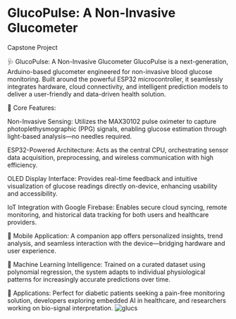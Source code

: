 # GlucoPulse: A Non-Invasive Glucometer 
Capstone Project

🩺 GlucoPulse: A Non-Invasive Glucometer
GlucoPulse is a next-generation, Arduino-based glucometer engineered for non-invasive blood glucose monitoring. Built around the powerful ESP32 microcontroller, it seamlessly integrates hardware, cloud connectivity, and intelligent prediction models to deliver a user-friendly and data-driven health solution.

🔧 Core Features:

  Non-Invasive Sensing: Utilizes the MAX30102 pulse oximeter to capture photoplethysmographic (PPG) signals, enabling glucose estimation through light-based analysis—no needles required.
  
  ESP32-Powered Architecture: Acts as the central CPU, orchestrating sensor data acquisition, preprocessing, and wireless communication with high efficiency.
  
  OLED Display Interface: Provides real-time feedback and intuitive visualization of glucose readings directly on-device, enhancing usability and accessibility.
  
  IoT Integration with Google Firebase: Enables secure cloud syncing, remote monitoring, and historical data tracking for both users and healthcare providers.
  
  📱 Mobile Application: A companion app offers personalized insights, trend analysis, and seamless interaction with the device—bridging hardware and user experience.
  
  🤖 Machine Learning Intelligence: Trained on a curated dataset using polynomial regression, the system adapts to individual physiological patterns for increasingly accurate predictions over time.

🔬 Applications: Perfect for diabetic patients seeking a pain-free monitoring solution, developers exploring embedded AI in healthcare, and researchers working on bio-signal interpretation.
![glucs](https://github.com/user-attachments/assets/d6f3eddf-43df-43dc-9df6-5476db564502)
